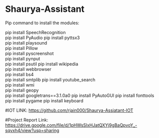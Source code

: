 # Shaurya-Assistant

Pip command to install the modules:

pip install SpeechRecognition  
pip install PyAudio
pip install pyttsx3  
pip install playsound  
pip install Pillow  
pip install pyscreenshot  
pip install pynput  
pip install psutil
pip install wikipedia  
pip install webbrowser  
pip install bs4  
pip install smtplib 
pip install youtube_search  
pip install wmi  
pip install geopy  
pip install googletrans==3.1.0a0
pip install PyAutoGUI
pip install fonttools
pip install pygame
pip install keyboard

#IOT
LINK: https://github.com/rjain000/Shaurya-Assiatant-IOT

#Project Report Link: https://drive.google.com/file/d/1pHWsSlxHJatQXYj9gBaQpvoY_-sqvxh4/view?usp=sharing
